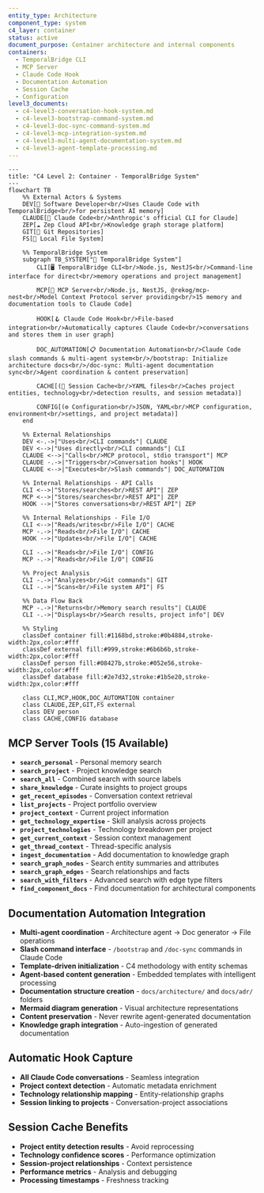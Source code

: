 ```yaml
---
entity_type: Architecture
component_type: system
c4_layer: container
status: active
document_purpose: Container architecture and internal components
containers:
  - TemporalBridge CLI
  - MCP Server
  - Claude Code Hook
  - Documentation Automation
  - Session Cache
  - Configuration
level3_documents:
  - c4-level3-conversation-hook-system.md
  - c4-level3-bootstrap-command-system.md
  - c4-level3-doc-sync-command-system.md
  - c4-level3-mcp-integration-system.md
  - c4-level3-multi-agent-documentation-system.md
  - c4-level3-agent-template-processing.md
---
```


```mermaid
---
title: "C4 Level 2: Container - TemporalBridge System"
---
flowchart TB
    %% External Actors & Systems
    DEV[👤 Software Developer<br/>Uses Claude Code with TemporalBridge<br/>for persistent AI memory]
    CLAUDE[🤖 Claude Code<br/>Anthropic's official CLI for Claude]
    ZEP[☁️ Zep Cloud API<br/>Knowledge graph storage platform]
    GIT[📂 Git Repositories]
    FS[💾 Local File System]
    
    %% TemporalBridge System
    subgraph TB_SYSTEM["🧠 TemporalBridge System"]
        CLI[🖥️ TemporalBridge CLI<br/>Node.js, NestJS<br/>Command-line interface for direct<br/>memory operations and project management]
        
        MCP[🔌 MCP Server<br/>Node.js, NestJS, @rekog/mcp-nest<br/>Model Context Protocol server providing<br/>15 memory and documentation tools to Claude Code]
        
        HOOK[🪝 Claude Code Hook<br/>File-based integration<br/>Automatically captures Claude Code<br/>conversations and stores them in user graph]
        
        DOC_AUTOMATION[📋 Documentation Automation<br/>Claude Code slash commands & multi-agent system<br/>/bootstrap: Initialize architecture docs<br/>/doc-sync: Multi-agent documentation sync<br/>Agent coordination & content preservation]
        
        CACHE[(💾 Session Cache<br/>YAML files<br/>Caches project entities, technology<br/>detection results, and session metadata)]
        
        CONFIG[(⚙️ Configuration<br/>JSON, YAML<br/>MCP configuration, environment<br/>settings, and project metadata)]
    end
    
    %% External Relationships
    DEV <-.->|"Uses<br/>CLI commands"| CLAUDE
    DEV <-->|"Uses directly<br/>CLI commands"| CLI
    CLAUDE <-->|"Calls<br/>MCP protocol, stdio transport"| MCP
    CLAUDE -.->|"Triggers<br/>Conversation hooks"| HOOK
    CLAUDE <-->|"Executes<br/>Slash commands"| DOC_AUTOMATION
    
    %% Internal Relationships - API Calls
    CLI <-->|"Stores/searches<br/>REST API"| ZEP
    MCP <-->|"Stores/searches<br/>REST API"| ZEP
    HOOK -->|"Stores conversations<br/>REST API"| ZEP
    
    %% Internal Relationships - File I/O
    CLI <-->|"Reads/writes<br/>File I/O"| CACHE
    MCP -.->|"Reads<br/>File I/O"| CACHE
    HOOK -->|"Updates<br/>File I/O"| CACHE
    
    CLI -.->|"Reads<br/>File I/O"| CONFIG
    MCP -.->|"Reads<br/>File I/O"| CONFIG
    
    %% Project Analysis
    CLI -.->|"Analyzes<br/>Git commands"| GIT
    CLI -.->|"Scans<br/>File system API"| FS
    
    %% Data Flow Back
    MCP -.->|"Returns<br/>Memory search results"| CLAUDE
    CLI -.->|"Displays<br/>Search results, project info"| DEV
    
    %% Styling
    classDef container fill:#1168bd,stroke:#0b4884,stroke-width:2px,color:#fff
    classDef external fill:#999,stroke:#6b6b6b,stroke-width:2px,color:#fff
    classDef person fill:#08427b,stroke:#052e56,stroke-width:2px,color:#fff
    classDef database fill:#2e7d32,stroke:#1b5e20,stroke-width:2px,color:#fff
    
    class CLI,MCP,HOOK,DOC_AUTOMATION container
    class CLAUDE,ZEP,GIT,FS external
    class DEV person
    class CACHE,CONFIG database
```

## MCP Server Tools (15 Available)
- **`search_personal`** - Personal memory search
- **`search_project`** - Project knowledge search  
- **`search_all`** - Combined search with source labels
- **`share_knowledge`** - Curate insights to project groups
- **`get_recent_episodes`** - Conversation context retrieval
- **`list_projects`** - Project portfolio overview
- **`project_context`** - Current project information
- **`get_technology_expertise`** - Skill analysis across projects
- **`project_technologies`** - Technology breakdown per project
- **`get_current_context`** - Session context management
- **`get_thread_context`** - Thread-specific analysis
- **`ingest_documentation`** - Add documentation to knowledge graph
- **`search_graph_nodes`** - Search entity summaries and attributes
- **`search_graph_edges`** - Search relationships and facts
- **`search_with_filters`** - Advanced search with edge type filters
- **`find_component_docs`** - Find documentation for architectural components

## Documentation Automation Integration
- **Multi-agent coordination** - Architecture agent → Doc generator → File operations
- **Slash command interface** - `/bootstrap` and `/doc-sync` commands in Claude Code
- **Template-driven initialization** - C4 methodology with entity schemas
- **Agent-based content generation** - Embedded templates with intelligent processing
- **Documentation structure creation** - `docs/architecture/` and `docs/adr/` folders
- **Mermaid diagram generation** - Visual architecture representations
- **Content preservation** - Never rewrite agent-generated documentation
- **Knowledge graph integration** - Auto-ingestion of generated documentation

## Automatic Hook Capture
- **All Claude Code conversations** - Seamless integration
- **Project context detection** - Automatic metadata enrichment
- **Technology relationship mapping** - Entity-relationship graphs
- **Session linking to projects** - Conversation-project associations

## Session Cache Benefits
- **Project entity detection results** - Avoid reprocessing
- **Technology confidence scores** - Performance optimization
- **Session-project relationships** - Context persistence
- **Performance metrics** - Analysis and debugging
- **Processing timestamps** - Freshness tracking
